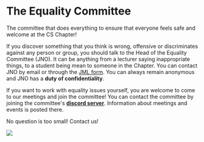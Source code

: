 # The Equality Committee

The committee that does everything to ensure that everyone feels safe and welcome at the CS Chapter!

If you discover something that you think is wrong, offensive or discriminates against any person or group, you should talk to the Head of the Equality Committee (JNO). It can be anything from a lecturer saying inappropriate things, to a student being mean to someone in the Chapter. You can contact JNO by email or through the [JML form](https://jml.datasektionen.se/). You can always remain anonymous and JNO has a **duty of confidentiality**.

If you want to work with equality issues yourself, you are welcome to come to our meetings and join the committee! You can contact the committee by joining the committee's **[discord server](https://discord.gg/UjpGaB6Ckh)**. Information about meetings and events is posted there.

No question is too small! Contact us!

![ ](https://dsekt-assets.s3.eu-west-1.amazonaws.com/namnder/jamlikhetsnamnden/logo-transparent-cerise.png) </br>
